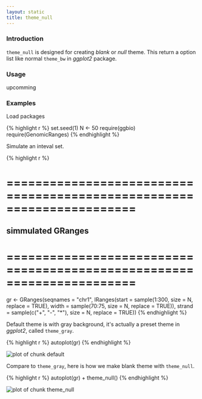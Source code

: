 ```yaml
---
layout: static
title: theme_null
---
```





### Introduction
`theme_null` is designed for creating *blank* or *null* theme. This return a
option list like normal `theme_bw` in *ggplot2* package.

### Usage
  upcomming
  
### Examples
Load packages


{% highlight r %}
set.seed(1)
N <- 50
require(ggbio)
require(GenomicRanges)
{% endhighlight %}




Simulate an inteval set.


{% highlight r %}
##
#   ======================================================================
##  simmulated GRanges
##
#   ======================================================================
gr <- GRanges(seqnames = "chr1", IRanges(start = sample(1:300, 
    size = N, replace = TRUE), width = sample(70:75, size = N, 
    replace = TRUE)), strand = sample(c("+", "-", "*"), size = N, 
    replace = TRUE))
{% endhighlight %}





Default theme is with gray background, it's actually a preset theme in
*ggplot2*, called `theme_gray`.


{% highlight r %}
autoplot(gr)
{% endhighlight %}

![plot of chunk default](http://i.imgur.com/tzUTA.png) 


Compare to `theme_gray`, here is how we make blank theme with `theme_null`.


{% highlight r %}
autoplot(gr) + theme_null()
{% endhighlight %}

![plot of chunk theme_null](http://i.imgur.com/9KcYO.png) 

